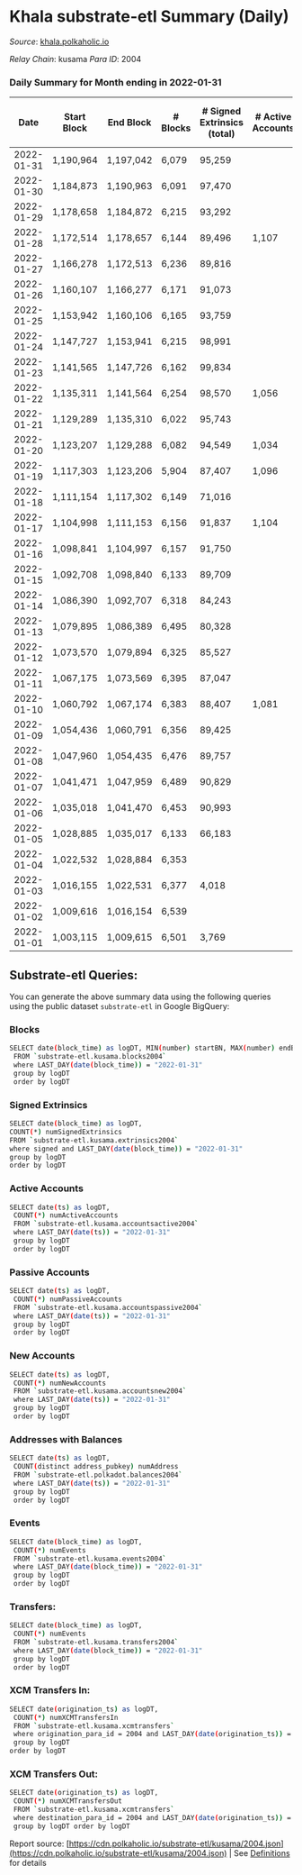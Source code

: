 # Khala substrate-etl Summary (Daily)

_Source_: [khala.polkaholic.io](https://khala.polkaholic.io)

*Relay Chain*: kusama
*Para ID*: 2004



### Daily Summary for Month ending in 2022-01-31


| Date | Start Block | End Block | # Blocks | # Signed Extrinsics (total) | # Active Accounts | # Passive | # New | # Addresses with Balances | # Events | # Transfers | # XCM Transfers In | # XCM Transfers Out | Issues | 
| ---- | ----------- | --------- | -------- | --------------------------- | ----------------- | --------- | ----- | ------------------------- | -------- | ----------- | ------------------ | ------------------- | ------ |
| 2022-01-31 | 1,190,964 | 1,197,042 | 6,079 | 95,259 |  |  |  | 13,669 | 1,017,760 | 306 ($615,875.92) |   |   |  |
| 2022-01-30 | 1,184,873 | 1,190,963 | 6,091 | 97,470 |  |  |  | 13,664 | 1,039,230 | 355 ($81,313.43) |   |   |  |
| 2022-01-29 | 1,178,658 | 1,184,872 | 6,215 | 93,292 |  |  |  | 13,661 | 991,202 | 257 ($143,886.71) |   |   |  |
| 2022-01-28 | 1,172,514 | 1,178,657 | 6,144 | 89,496 | 1,107 |  |  | 13,654 | 955,072 | 390 ($42,965.65) |   |   |  |
| 2022-01-27 | 1,166,278 | 1,172,513 | 6,236 | 89,816 |  |  |  | 13,649 | 959,677 | 213 ($544,180.57) |   |   |  |
| 2022-01-26 | 1,160,107 | 1,166,277 | 6,171 | 91,073 |  |  |  | 13,642 | 968,480 | 281 ($1,127,463.65) |   |   |  |
| 2022-01-25 | 1,153,942 | 1,160,106 | 6,165 | 93,759 |  |  |  | 13,632 | 995,994 | 280 ($179,734.75) |   |   |  |
| 2022-01-24 | 1,147,727 | 1,153,941 | 6,215 | 98,991 |  |  |  | 13,629 | 1,049,226 | 267 ($63,255.15) |   |   |  |
| 2022-01-23 | 1,141,565 | 1,147,726 | 6,162 | 99,834 |  |  |  | 13,627 | 1,056,935 | 251 ($42,843.40) |   |   |  |
| 2022-01-22 | 1,135,311 | 1,141,564 | 6,254 | 98,570 | 1,056 |  |  | 13,624 | 1,042,521 | 244 ($65,441.21) |   |   |  |
| 2022-01-21 | 1,129,289 | 1,135,310 | 6,022 | 95,743 |  |  |  | 13,617 | 1,006,008 | 276 ($268,549.96) |   |   |  |
| 2022-01-20 | 1,123,207 | 1,129,288 | 6,082 | 94,549 | 1,034 |  |  | 13,567 | 1,014,368 | 243 ($38,904.24) |   |   |  |
| 2022-01-19 | 1,117,303 | 1,123,206 | 5,904 | 87,407 | 1,096 |  |  | 13,571 | 986,030 | 353 ($16,946.65) |   |   |  |
| 2022-01-18 | 1,111,154 | 1,117,302 | 6,149 | 71,016 |  |  |  | 13,566 | 769,731 | 270 ($109,199.07) |   |   |  |
| 2022-01-17 | 1,104,998 | 1,111,153 | 6,156 | 91,837 | 1,104 |  |  | 13,563 | 974,129 | 289 ($31,352.32) |   |   |  |
| 2022-01-16 | 1,098,841 | 1,104,997 | 6,157 | 91,750 |  |  |  | 13,559 | 975,104 | 325 ($89,162.92) |   |   |  |
| 2022-01-15 | 1,092,708 | 1,098,840 | 6,133 | 89,709 |  |  |  | 13,550 | 950,496 | 272 ($33,326.40) |   |   |  |
| 2022-01-14 | 1,086,390 | 1,092,707 | 6,318 | 84,243 |  |  |  |  | 885,276 | 315 ($16,476.94) |   |   |  |
| 2022-01-13 | 1,079,895 | 1,086,389 | 6,495 | 80,328 |  |  |  |  | 835,760 | 352 ($11,175.03) |   |   |  |
| 2022-01-12 | 1,073,570 | 1,079,894 | 6,325 | 85,527 |  |  |  |  | 900,336 | 276 ($20,760.45) |   |   |  |
| 2022-01-11 | 1,067,175 | 1,073,569 | 6,395 | 87,047 |  |  |  |  | 915,271 | 353 ($152,800.85) |   |   |  |
| 2022-01-10 | 1,060,792 | 1,067,174 | 6,383 | 88,407 | 1,081 |  |  | 13,524 | 935,074 | 395 ($82,644.66) |   |   |  |
| 2022-01-09 | 1,054,436 | 1,060,791 | 6,356 | 89,425 |  |  |  | 13,524 | 947,736 | 264 ($4,059.68) |   |   |  |
| 2022-01-08 | 1,047,960 | 1,054,435 | 6,476 | 89,757 |  |  |  |  | 948,662 | 308 ($9,455.05) |   |   |  |
| 2022-01-07 | 1,041,471 | 1,047,959 | 6,489 | 90,829 |  |  |  |  | 951,791 | 273 ($15,587.87) |   |   |  |
| 2022-01-06 | 1,035,018 | 1,041,470 | 6,453 | 90,993 |  |  |  |  | 951,010 | 322 ($26,000.39) |   |   |  |
| 2022-01-05 | 1,028,885 | 1,035,017 | 6,133 | 66,183 |  |  |  |  | 686,737 | 179 ($34,458.84) |   |   |  |
| 2022-01-04 | 1,022,532 | 1,028,884 | 6,353 |  |  |  |  | 13,487 | 9 |   |   |   |  |
| 2022-01-03 | 1,016,155 | 1,022,531 | 6,377 | 4,018 |  |  |  |  | 42,197 | 12 ($42.36) |   |   |  |
| 2022-01-02 | 1,009,616 | 1,016,154 | 6,539 |  |  |  |  |  | 9 |   |   |   |  |
| 2022-01-01 | 1,003,115 | 1,009,615 | 6,501 | 3,769 |  |  |  |  | 39,486 | 7 ($115.37) |   |   |  |

## Substrate-etl Queries:
You can generate the above summary data using the following queries using the public dataset `substrate-etl` in Google BigQuery:

### Blocks
```bash
SELECT date(block_time) as logDT, MIN(number) startBN, MAX(number) endBN, COUNT(*) numBlocks 
 FROM `substrate-etl.kusama.blocks2004`  
 where LAST_DAY(date(block_time)) = "2022-01-31" 
 group by logDT 
 order by logDT
```

### Signed Extrinsics
```bash
SELECT date(block_time) as logDT, 
COUNT(*) numSignedExtrinsics 
FROM `substrate-etl.kusama.extrinsics2004`  
where signed and LAST_DAY(date(block_time)) = "2022-01-31" 
group by logDT 
order by logDT
```

### Active Accounts
```bash
SELECT date(ts) as logDT, 
 COUNT(*) numActiveAccounts 
 FROM `substrate-etl.kusama.accountsactive2004` 
 where LAST_DAY(date(ts)) = "2022-01-31" 
 group by logDT 
 order by logDT
```

### Passive Accounts
```bash
SELECT date(ts) as logDT, 
 COUNT(*) numPassiveAccounts 
 FROM `substrate-etl.kusama.accountspassive2004` 
 where LAST_DAY(date(ts)) = "2022-01-31" 
 group by logDT 
 order by logDT
```

### New Accounts
```bash
SELECT date(ts) as logDT, 
 COUNT(*) numNewAccounts 
 FROM `substrate-etl.kusama.accountsnew2004` 
 where LAST_DAY(date(ts)) = "2022-01-31" 
 group by logDT
 order by logDT
```

### Addresses with Balances
```bash
SELECT date(ts) as logDT,
 COUNT(distinct address_pubkey) numAddress 
 FROM `substrate-etl.polkadot.balances2004` 
 where LAST_DAY(date(ts)) = "2022-01-31" 
 group by logDT 
 order by logDT
```

### Events
```bash
SELECT date(block_time) as logDT, 
 COUNT(*) numEvents 
 FROM `substrate-etl.kusama.events2004` 
 where LAST_DAY(date(block_time)) = "2022-01-31" 
 group by logDT 
 order by logDT
```

### Transfers:
```bash
SELECT date(block_time) as logDT, 
 COUNT(*) numEvents 
 FROM `substrate-etl.kusama.transfers2004` 
 where LAST_DAY(date(block_time)) = "2022-01-31" 
 group by logDT 
 order by logDT
```

### XCM Transfers In:
```bash
SELECT date(origination_ts) as logDT, 
 COUNT(*) numXCMTransfersIn 
 FROM `substrate-etl.kusama.xcmtransfers` 
 where origination_para_id = 2004 and LAST_DAY(date(origination_ts)) = "2022-01-31" 
 group by logDT 
order by logDT
```

### XCM Transfers Out:
```bash
SELECT date(origination_ts) as logDT, 
 COUNT(*) numXCMTransfersOut 
 FROM `substrate-etl.kusama.xcmtransfers` 
 where destination_para_id = 2004 and LAST_DAY(date(origination_ts)) = "2022-01-31" 
 group by logDT order by logDT
```


Report source: [https://cdn.polkaholic.io/substrate-etl/kusama/2004.json](https://cdn.polkaholic.io/substrate-etl/kusama/2004.json) | See [Definitions](/DEFINITIONS.md) for details
